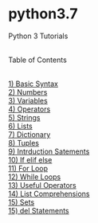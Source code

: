 # python3.7

Python 3 Tutorials<br><br>

Table of Contents<br><br>

<a href="https://github.com/vkpillania/python3.7/blob/master/basic-syntax.ipynb">1) Basic Syntax</a><br>
<a href="https://github.com/vkpillania/python3.7/blob/master/Numbers.ipynb">2) Numbers</a><br>
<a href="https://github.com/vkpillania/python3.7/blob/master/Variables.ipynb">3) Variables</a><br>
<a href="https://github.com/vkpillania/python3.7/blob/master/Operrators.ipynb">4) Operators</a><br>
<a href="https://github.com/vkpillania/python3.7/blob/master/Strings.ipynb">5) Strings</a><br>
<a href="https://github.com/vkpillania/python3.7/blob/master/Lists.ipynb">6) Lists</a><br>
<a href="https://github.com/vkpillania/python3.7/blob/master/Dictionaries.ipynb">7) Dictionary</a><br>
<a href="https://github.com/vkpillania/python3.7/blob/master/Tuples.ipynb">8) Tuples</a><br>
<a href="https://github.com/vkpillania/python3.7/blob/master/intro-statements.ipynb">9) Intrduction Satements </a><br>
<a href="https://github.com/vkpillania/python3.7/blob/master/if-elif-else.ipynb">10) If elif else</a><br>
<a href="https://github.com/vkpillania/python3.7/blob/master/for-loop_statements.ipynb">11) For Loop </a><br>
<a href="https://github.com/vkpillania/python3.7/blob/master/while-loop_statements.ipynb">12) While Loops </a><br>
<a href="https://github.com/vkpillania/python3.7/blob/master/useful-operators.ipynb">13) Useful Operators</a><br>
<a href="https://github.com/vkpillania/python3.7/blob/master/list-comprehensions.ipynb">14) List Comprehensions</a><br>
<a href="https://github.com/vkpillania/python3.7/blob/master/Sets.ipynb">15) Sets</a><br>
<a href="https://github.com/vkpillania/python3.7/blob/master/del-statements.ipynb">15) del Statements </a><br>

